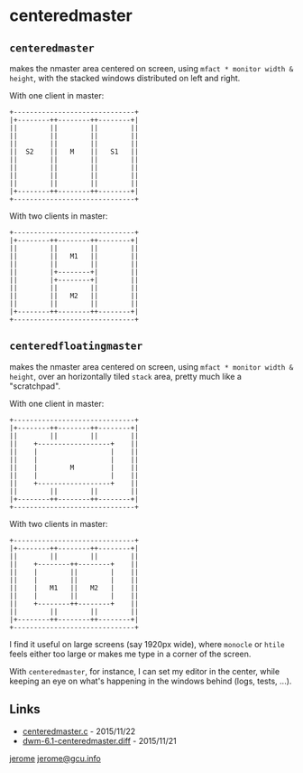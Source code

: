 # centeredmaster

## `centeredmaster` 

makes the nmaster area centered
on screen, using `mfact * monitor width & height`, with the stacked windows
distributed on left and right.

With one client in master:

    +------------------------------+
    |+--------++--------++--------+|
    ||        ||        ||        ||
    ||        ||        ||        ||
    ||        ||        ||        ||
    ||  S2    ||   M    ||   S1   ||
    ||        ||        ||        ||
    ||        ||        ||        ||
    ||        ||        ||        ||
    ||        ||        ||        ||
    |+--------++--------++--------+|
    +------------------------------+

With two clients in master:

    +------------------------------+
    |+--------++--------++--------+|
    ||        ||        ||        ||
    ||        ||   M1   ||        ||
    ||        ||        ||        ||
    ||        |+--------+|        ||
    ||        |+--------+|        ||
    ||        ||        ||        ||
    ||        ||   M2   ||        ||
    ||        ||        ||        ||
    |+--------++--------++--------+|
    +------------------------------+

## `centeredfloatingmaster` 

makes the nmaster area centered
on screen, using `mfact * monitor width & height`, over an
horizontally tiled `stack` area, pretty much like
a "scratchpad".

With one client in master:

    +------------------------------+
    |+--------++--------++--------+|
    ||        ||        ||        ||
    ||    +------------------+    ||
    ||    |                  |    ||
    ||    |                  |    ||
    ||    |        M         |    ||
    ||    |                  |    ||
    ||    +------------------+    ||
    ||        ||        ||        ||
    |+--------++--------++--------+|
    +------------------------------+

With two clients in master:

    +------------------------------+
    |+--------++--------++--------+|
    ||        ||        ||        ||
    ||    +--------++--------+    ||
    ||    |        ||        |    ||
    ||    |        ||        |    ||
    ||    |   M1   ||   M2   |    ||
    ||    |        ||        |    ||
    ||    +--------++--------+    ||
    ||        ||        ||        ||
    |+--------++--------++--------+|
    +------------------------------+


I find it useful on large screens (say 1920px wide), where
`monocle` or `htile` feels either too large or makes me type in
a corner of the screen.

With `centeredmaster`, for instance, I can set my editor in the
center, while keeping an eye on what's happening in the windows
behind (logs, tests, ...).




## Links

* [centeredmaster.c](centeredmaster.c) - 2015/11/22
* [dwm-6.1-centeredmaster.diff](dwm-6.1-centeredmaster.diff) - 2015/11/21


[jerome](http://blog.jardinmagique.info) <jerome@gcu.info>
